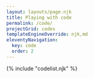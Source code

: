 ```yaml
---
layout: layouts/page.njk
title: Playing with code
permalink: /code/
projectGrid: codes
templateEngineOverride: njk,md
eleventyNavigation:
  key: code
  order: 2
---
```


{% include "codelist.njk" %}